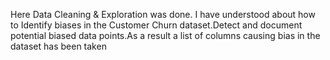 Here Data Cleaning & Exploration was done. 
I have understood about how to Identify biases in the Customer Churn dataset.Detect and document potential biased data points.As a result a list of columns causing bias in the dataset has been taken
